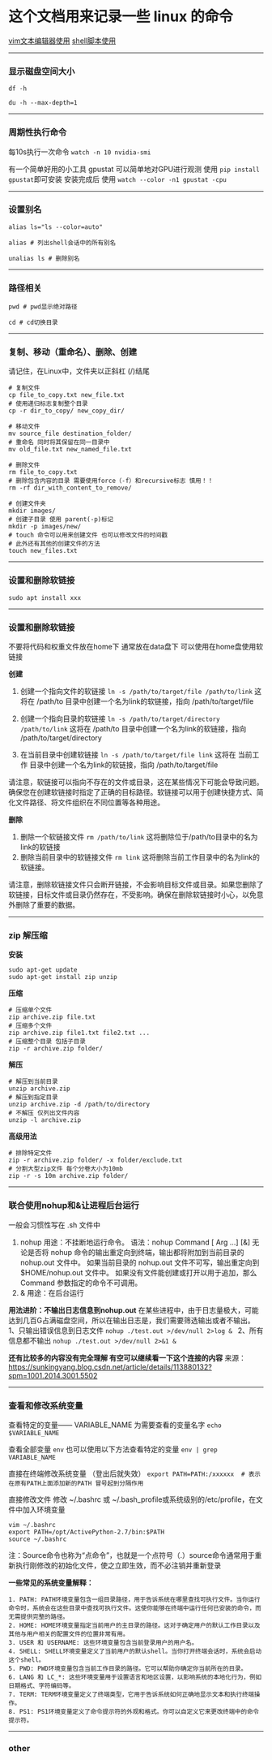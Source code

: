 # 这个文档用来记录一些 linux 的命令


[vim文本编辑器使用](./others/vim_info.md)
[shell脚本使用](./others/shell_info.md)


***
### 显示磁盘空间大小
`df -h`

`du -h --max-depth=1`


***
### 周期性执行命令
每10s执行一次命令
`watch -n 10 nvidia-smi`

有一个简单好用的小工具 gpustat  可以简单地对GPU进行观测
使用 `pip install gpustat`即可安装
安装完成后  使用 `watch --color -n1 gpustat -cpu`


***
### 设置别名
```shell
alias ls="ls --color=auto"

alias # 列出shell会话中的所有别名

unalias ls # 删除别名
```

***
### 路径相关
```shell
pwd # pwd显示绝对路径

cd # cd切换目录
```

***
### 复制、移动（重命名）、删除、创建
请记住，在Linux中，文件夹以正斜杠 (/)结尾
```shell
# 复制文件
cp file_to_copy.txt new_file.txt
# 使用递归标志复制整个目录
cp -r dir_to_copy/ new_copy_dir/

# 移动文件
mv source_file destination_folder/
# 重命名 同时将其保留在同一目录中
mv old_file.txt new_named_file.txt

# 删除文件
rm file_to_copy.txt
# 删除包含内容的目录 需要使用force（-f）和recursive标志 慎用！！
rm -rf dir_with_content_to_remove/

# 创建文件夹
mkdir images/
# 创建子目录 使用 parent(-p)标记
mkdir -p images/new/
# touch 命令可以用来创建文件 也可以修改文件的时间戳
# 此外还有其他的创建文件的方法
touch new_files.txt
``` 

***
### 设置和删除软链接

```shell
sudo apt install xxx
```

***
### 设置和删除软链接
不要将代码和权重文件放在home下 通常放在data盘下 可以使用在home盘使用软链接

**创建**
1. 创建一个指向文件的软链接
`ln -s /path/to/target/file /path/to/link`
这将在 /path/to 目录中创建一个名为link的软链接，指向 /path/to/target/file

2. 创建一个指向目录的软链接
`ln -s /path/to/target/directory /path/to/link`
这将在 /path/to 目录中创建一个名为link的软链接，指向 /path/to/target/directory

3. 在当前目录中创建软链接
`ln -s /path/to/target/file link`
这将在 当前工作 目录中创建一个名为link的软链接，指向 /path/to/target/file


请注意，软链接可以指向不存在的文件或目录，这在某些情况下可能会导致问题。确保您在创建软链接时指定了正确的目标路径。软链接可以用于创建快捷方式、简化文件路径、将文件组织在不同位置等各种用途。


**删除**
1. 删除一个软链接文件
`rm /path/to/link`
这将删除位于/path/to目录中的名为link的软链接
2. 删除当前目录中的软链接文件
`rm link`
这将删除当前工作目录中的名为link的软链接。

请注意，删除软链接文件只会断开链接，不会影响目标文件或目录。如果您删除了软链接，目标文件或目录仍然存在，不受影响。确保在删除软链接时小心，以免意外删除了重要的数据。




***
### zip 解压缩

**安装**
```shell
sudo apt-get update
sudo apt-get install zip unzip
```
**压缩**
```shell
# 压缩单个文件
zip archive.zip file.txt
# 压缩多个文件
zip archive.zip file1.txt file2.txt ...
# 压缩整个目录 包括子目录
zip -r archive.zip folder/
```
**解压**
```shell
# 解压到当前目录
unzip archive.zip
# 解压到指定目录
unzip archive.zip -d /path/to/directory
# 不解压 仅列出文件内容
unzip -l archive.zip

```
**高级用法**
```shell
# 排除特定文件
zip -r archive.zip folder/ -x folder/exclude.txt
# 分割大型zip文件 每个分卷大小为10mb
zip -r -s 10m archive.zip folder/
```

***
### 联合使用nohup和&让进程后台运行

一般会习惯性写在 .sh 文件中

1. nohup
用途：不挂断地运行命令。
语法：nohup Command [ Arg ...] [&]
无论是否将 nohup 命令的输出重定向到终端，输出都将附加到当前目录的 nohup.out 文件中。
如果当前目录的 nohup.out 文件不可写，输出重定向到 $HOME/nohup.out 文件中。
如果没有文件能创建或打开以用于追加，那么 Command 参数指定的命令不可调用。
2. &
用途：在后台运行

**用法进阶：不输出日志信息到nohup.out**
在某些进程中，由于日志量极大，可能达到几百G占满磁盘空间，所以在输出日志是，我们需要筛选输出或者不输出。
1、只输出错误信息到日志文件
`nohup ./test.out >/dev/null 2>log & `
2、所有信息都不输出
`nohup ./test.out >/dev/null 2>&1 & `


**还有比较多的内容没有完全理解 有空可以继续看一下这个连接的内容**
来源：https://sunkingyang.blog.csdn.net/article/details/113880132?spm=1001.2014.3001.5502




***
### 查看和修改系统变量

查看特定的变量——  VARIABLE_NAME 为需要查看的变量名字
`echo $VARIABLE_NAME`

查看全部变量
`env`
也可以使用以下方法查看特定的变量
`env | grep VARIABLE_NAME`


直接在终端修改系统变量 （登出后就失效）
`export PATH=PATH:/xxxxxx  # 表示在原有PATH上面添加新的PATH 冒号起到分隔作用` 

直接修改文件
修改 ~/.bashrc 或 ~/.bash_profile或系统级别的/etc/profile，在文件中加入环境变量
```shell
vim ~/.bashrc 
export PATH=/opt/ActivePython-2.7/bin:$PATH
source ~/.bashrc 
```
注：Source命令也称为“点命令”，也就是一个点符号（.）source命令通常用于重新执行刚修改的初始化文件，使之立即生效，而不必注销并重新登录


**一些常见的系统变量解释：**
    
    1. PATH: PATH环境变量包含一组目录路径，用于告诉系统在哪里查找可执行文件。当你运行命令时，系统会在这些目录中查找可执行文件。这使你能够在终端中运行任何已安装的命令，而无需提供完整的路径。
    2. HOME: HOME环境变量指定当前用户的主目录的路径。这对于确定用户的默认工作目录以及其他与用户相关的配置文件的位置非常有用。
    3. USER 和 USERNAME: 这些环境变量包含当前登录用户的用户名。
    4. SHELL: SHELL环境变量定义了当前用户的默认shell。当你打开终端会话时，系统会启动这个shell。
    5. PWD: PWD环境变量包含当前工作目录的路径。它可以帮助你确定你当前所在的目录。
    6. LANG 和 LC_*: 这些环境变量用于设置语言和地区设置，以影响系统的本地化行为，例如日期格式、字符编码等。
    7. TERM: TERM环境变量定义了终端类型，它用于告诉系统如何正确地显示文本和执行终端操作。
    8. PS1: PS1环境变量定义了命令提示符的外观和格式。你可以自定义它来更改终端中的命令提示符。



***
### other



